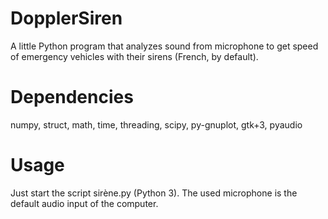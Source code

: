 # DopplerSiren
A little Python program that analyzes sound from microphone to get speed of emergency vehicles with their sirens (French, by default).

# Dependencies

numpy, struct, math, time, threading, scipy, py-gnuplot, gtk+3, pyaudio

# Usage

Just start the script sirène.py (Python 3). The used microphone is the default audio input of the computer.
